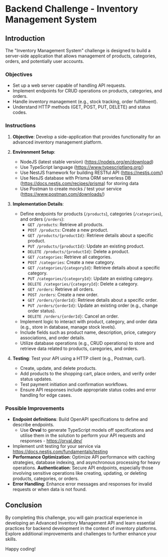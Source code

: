 
# Backend Challenge - Inventory Management System

## Introduction

The "Inventory Management System" challenge is designed to build a server-side application that allows management of products, categories, orders, and potentially user accounts.

### Objectives

- Set up a web server capable of handling API requests.
- Implement endpoints for CRUD operations on products, categories, and orders.
- Handle inventory management (e.g., stock tracking, order fulfillment).
- Understand HTTP methods (GET, POST, PUT, DELETE) and status codes.

### Instructions

1. **Objective**: Develop a side-application that provides functionality for an advanced inventory management platform.

2. **Environment Setup**:
   - NodeJS (latest stable version) (https://nodejs.org/en/download)
   - Use TypeScript language (https://www.typescriptlang.org/)
   - Use NestJS framework for building RESTful API (https://nestjs.com/)
   - Use NesJS database with Prisma ORM serverless DB (https://docs.nestjs.com/recipes/prisma) for storing data
   - Use Postman to create mocks / test your service (https://www.postman.com/downloads/)
3. **Implementation Details**: 
   - Define endpoints for products (`/products`), categories (`/categories`), and orders (`/orders`):
     - `GET /products`: Retrieve all products.
     - `POST /products`: Create a new product.
     - `GET /products/{productId}`: Retrieve details about a specific product.
     - `PUT /products/{productId}`: Update an existing product.
     - `DELETE /products/{productId}`: Delete a product.
     - `GET /categories`: Retrieve all categories.
     - `POST /categories`: Create a new category.
     - `GET /categories/{categoryId}`: Retrieve details about a specific category.
     - `PUT /categories/{categoryId}`: Update an existing category.
     - `DELETE /categories/{categoryId}`: Delete a category.
     - `GET /orders`: Retrieve all orders.
     - `POST /orders`: Create a new order.
     - `GET /orders/{orderId}`: Retrieve details about a specific order.
     - `PUT /orders/{orderId}`: Update an existing order (e.g., change order status).
     - `DELETE /orders/{orderId}`: Cancel an order.
   - Implement logic to interact with product, category, and order data (e.g., store in database, manage stock levels).
   - Include fields such as product name, description, price, category associations, and order details.
   - Utilize database operations (e.g., CRUD operations) to store and retrieve data related to products, caregories, and orders.

4. **Testing**: Test your API using a HTTP client (e.g., Postman, curl).
   - Create, update, and delete products.
   - Add products to the shopping cart, place orders, and verify order status updates.
   - Test payment initiation and confirmation workflows.
   - Ensure API responses include appropriate status codes and error handling for edge cases.

### Possible Improvements

- **Endpoint definitions**: Build OpenAPI specifications to define and describe endpoints.
  - Use **Orval** to generate TypeScript models off specifications and utilise them in the solution to perform your API requests and responses - https://orval.dev/
- Implement unit testing for your service via https://docs.nestjs.com/fundamentals/testing
- **Performance Optimization**: Optimize API performance with caching strategies, database indexing, and asynchronous processing for heavy operations.
**Authentication**: Secure API endpoints, especially those involving sensitive operations like creating, updating, or deleting products, categories, or orders.
- **Error Handling**: Enhance error messages and responses for invalid requests or when data is not found.

## Conclusion

By completing this challenge, you will gain practical experience in developing an Advanced Inventory Management API and learn essential practices for backend development in the context of inventory platforms. Explore additional improvements and challenges to further enhance your skills.

Happy coding!
